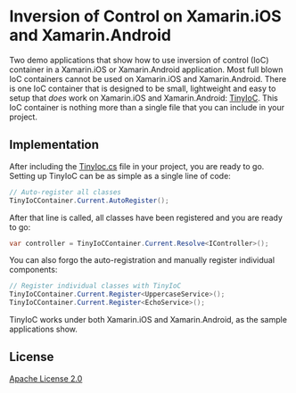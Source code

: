 # Inversion of Control on Xamarin.iOS and Xamarin.Android

Two demo applications that show how to use inversion of control (IoC) container in a Xamarin.iOS or Xamarin.Android application. Most full blown IoC containers cannot be used on Xamarin.iOS and Xamarin.Android. There is one IoC container that is designed to be small, lightweight and easy to setup that _does_ work on Xamarin.iOS and Xamarin.Android: 
[TinyIoC](https://github.com/grumpydev/TinyIoC). This IoC container is nothing more than a single file that you can include in your project.

## Implementation

After including the [TinyIoc.cs](https://github.com/grumpydev/TinyIoC/blob/master/src/TinyIoC/TinyIoC.cs) file in your project, you are ready to go. Setting up TinyIoC can be as simple as a single line of code:

```c#
// Auto-register all classes
TinyIoCContainer.Current.AutoRegister();
```

After that line is called, all classes have been registered and you are ready to go:

```c#
var controller = TinyIoCContainer.Current.Resolve<IController>();
```


You can also forgo the auto-registration and manually register individual components:

```c#
// Register individual classes with TinyIoC
TinyIoCContainer.Current.Register<UppercaseService>();
TinyIoCContainer.Current.Register<EchoService>();
```

TinyIoC works under both Xamarin.iOS and Xamarin.Android, as the sample applications show.

## License
[Apache License 2.0](LICENSE.md)
